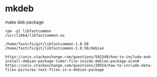 # mkdeb
make deb package

```shell script
rpm -ql libfastcommon
/usr/lib64/libfastcommon.so
```

```
/home/fastcfs/git/libfastcommon-1.0.50
/home/fastcfs/git/libfastcommon-1.0.50/debian
```

```shell script
https://unix.stackexchange.com/questions/592349/how-to-include-and-install-debian-package-timer-file-inside-deblan-package-alon#
https://unix.stackexchange.com/questions/20554/how-to-include-data-files-pictures-text-files-in-a-debian-package
```